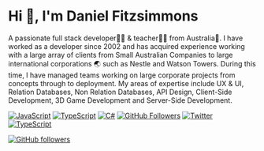 # Hi 👋, I'm Daniel Fitzsimmons

A passionate full stack developer👨‍💻 & teacher👨‍🏫 from Australia🦘. I have worked as a developer since 2002 and has acquired experience working with a large array of clients from Small Australian Companies to large international corporations 🌏 such as Nestle and Watson Towers. During this time, I have managed teams working on large corporate projects from concepts through to deployment. My areas of expertise include UX & UI, Relation Databases, Non Relation Databases, API Design, Client-Side Development, 3D Game Development and Server-Side Development.

[![JavaScript](https://img.shields.io/badge/javascript-ES13-yellow.svg)](https://www.javascript.com/)
[![TypeScript](https://img.shields.io/badge/typescript-%23007ACC.svg?logo=typescript)](https://www.typescriptlang.org/)
[![C#](https://img.shields.io/badge/csharp-%23F05033.svg?&logo=csharp)](https://docs.microsoft.com/en-us/dotnet/csharp/)
[![GitHub Followers](https://img.shields.io/github/followers/your-username.svg?style=social)](https://github.com/your-username)
[![Twitter](https://img.shields.io/twitter/follow/your-username.svg?style=flat-square)](https://twitter.com/your-username)
[![TypeScript](https://img.shields.io/badge/typescript-%23007ACC.svg?style=flat&logo=typescript&color=white)](https://www.typescriptlang.org/)

[![GitHub followers](https://img.shields.io/github/followers/your-username?style=social)](https://github.com/your-username)
